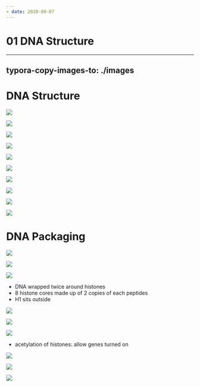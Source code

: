 ```yaml
---
- date: 2020-09-07
---
```


# 01 DNA Structure
---

## typora-copy-images-to: ./images

# DNA Structure

![](https://photos.thisispiggy.com/file/wikiFiles/BA657467-68BB-4BC2-86D2-E455BCF411BE.jpg)

![](https://photos.thisispiggy.com/file/wikiFiles/92D99E5D-E1EC-4C20-A3D2-9277125D7D78.jpg)

![](https://photos.thisispiggy.com/file/wikiFiles/307077B7-DA56-43DF-AD18-A57DEE988634.jpg)

![](https://photos.thisispiggy.com/file/wikiFiles/4FF5DB1F-7600-4890-B7FB-494C37D61C00.jpg)

![](https://photos.thisispiggy.com/file/wikiFiles/9FEABD04-5B97-4C11-9A18-045A4024132D.jpg)

![](https://photos.thisispiggy.com/file/wikiFiles/8E7A0C1F-1563-4061-BCF2-351F68E66E2C.jpg)

![](https://photos.thisispiggy.com/file/wikiFiles/180E800C-196F-4A95-9065-8E867CEC45D1.jpg)

![](https://photos.thisispiggy.com/file/wikiFiles/31CB0A31-53C6-438A-A1C9-9C801CB15DD2.jpg)

![](https://photos.thisispiggy.com/file/wikiFiles/CF279A36-DD2B-48C6-90FF-5D6325F85028.jpg)

![](https://photos.thisispiggy.com/file/wikiFiles/1941AA5E-60AD-4EDA-892C-DA7D510492A2.jpg)

# DNA Packaging

![](https://photos.thisispiggy.com/file/wikiFiles/402373F3-2822-41AB-BD33-D92A21CFEF8A.jpg)

![](https://photos.thisispiggy.com/file/wikiFiles/316A6A16-70AB-40B8-8EB7-20BBB8359257.jpg)

![](https://photos.thisispiggy.com/file/wikiFiles/4C5FF2CF-DD57-4B64-A420-318BA7EA741F.jpg)

- DNA wrapped twice around histones
- 8 histone cores made up of 2 copies of each peptides
- H1 sits outside

![](https://photos.thisispiggy.com/file/wikiFiles/B5AA23D3-37C7-4815-A4A9-080FA1C10BA9.jpg)

![](https://photos.thisispiggy.com/file/wikiFiles/BA9EA997-D791-49A7-B1AA-BCAFB1D833BC.jpg)

![](https://photos.thisispiggy.com/file/wikiFiles/8632F07F-B03E-4BF7-BEBE-50959B77300B.jpg)

- acetylation of histones: allow genes turned on

![](https://photos.thisispiggy.com/file/wikiFiles/DD17865E-C277-4840-8DA0-E3189F888E4F.jpg)

![](https://photos.thisispiggy.com/file/wikiFiles/D02A1800-5629-482D-A81A-A1B784165A92.jpg)

![](https://photos.thisispiggy.com/file/wikiFiles/B76BA7C9-6FAF-41AA-9DD5-1D9870AD035F.jpg)
